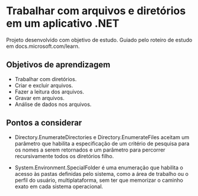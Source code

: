 # Trabalhar com arquivos e diretórios em um aplicativo .NET

Projeto desenvolvido com objetivo de estudo. Guiado pelo roteiro de estudo em docs.microsoft.com/learn.

## Objetivos de aprendizagem

- Trabalhar com diretórios.
- Criar e excluir arquivos.
- Fazer a leitura dos arquivos.
- Gravar em arquivos.
- Análise de dados nos arquivos.

## Pontos a considerar

- Directory.EnumerateDirectories e Directory.EnumerateFiles aceitam um parâmetro que habilita a especificação de um critério de pesquisa para os nomes a serem retornados e um parâmetro para percorrer recursivamente todos os diretórios filho.

- System.Environment.SpecialFolder é uma enumeração que habilita o acesso às pastas definidas pelo sistema, como a área de trabalho ou o perfil do usuário, multiplataforma, sem ter que memorizar o caminho exato em cada sistema operacional. 